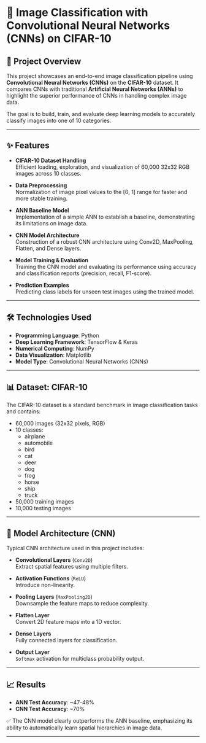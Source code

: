 # 🧠 Image Classification with Convolutional Neural Networks (CNNs) on CIFAR-10

## 🚀 Project Overview
This project showcases an end-to-end image classification pipeline using **Convolutional Neural Networks (CNNs)** on the **CIFAR-10** dataset. It compares CNNs with traditional **Artificial Neural Networks (ANNs)** to highlight the superior performance of CNNs in handling complex image data.

The goal is to build, train, and evaluate deep learning models to accurately classify images into one of 10 categories.

---

## ✨ Features

- **CIFAR-10 Dataset Handling**  
  Efficient loading, exploration, and visualization of 60,000 32x32 RGB images across 10 classes.

- **Data Preprocessing**  
  Normalization of image pixel values to the [0, 1] range for faster and more stable training.

- **ANN Baseline Model**  
  Implementation of a simple ANN to establish a baseline, demonstrating its limitations on image data.

- **CNN Model Architecture**  
  Construction of a robust CNN architecture using Conv2D, MaxPooling, Flatten, and Dense layers.

- **Model Training & Evaluation**  
  Training the CNN model and evaluating its performance using accuracy and classification reports (precision, recall, F1-score).

- **Prediction Examples**  
  Predicting class labels for unseen test images using the trained model.

---

## 🛠️ Technologies Used

- **Programming Language**: Python  
- **Deep Learning Framework**: TensorFlow & Keras  
- **Numerical Computing**: NumPy  
- **Data Visualization**: Matplotlib  
- **Model Type**: Convolutional Neural Networks (CNNs)

---

## 📊 Dataset: CIFAR-10

The CIFAR-10 dataset is a standard benchmark in image classification tasks and contains:

- 60,000 images (32x32 pixels, RGB)
- 10 classes:
  - airplane
  - automobile
  - bird
  - cat
  - deer
  - dog
  - frog
  - horse
  - ship
  - truck
- 50,000 training images  
- 10,000 testing images

---

## 🧠 Model Architecture (CNN)

Typical CNN architecture used in this project includes:

- **Convolutional Layers** (`Conv2D`)  
  Extract spatial features using multiple filters.

- **Activation Functions** (`ReLU`)  
  Introduce non-linearity.

- **Pooling Layers** (`MaxPooling2D`)  
  Downsample the feature maps to reduce complexity.

- **Flatten Layer**  
  Convert 2D feature maps into a 1D vector.

- **Dense Layers**  
  Fully connected layers for classification.

- **Output Layer**  
  `Softmax` activation for multiclass probability output.

---

## 📈 Results

- **ANN Test Accuracy**: ~47-48%  
- **CNN Test Accuracy**: ~70%

✅ The CNN model clearly outperforms the ANN baseline, emphasizing its ability to automatically learn spatial hierarchies in image data.

---

